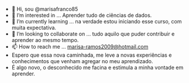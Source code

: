 - 👋 Hi, sou @marisafranco85
- 👀 I’m interested in ... Aprender tudo de ciências de dados.
- 🌱 I’m currently learning ... na verdade estou iniciando esse curso, com muita expectativa.
- 💞️ I’m looking to collaborate on ... tudo aquilo que puder contribuir e aprender ao mesmo tempo.
- 📫 How to reach me ... marisa-ramos2009@hotmail.com
- Espero que essa nova caminhada, me leve a novas experiências e conhecimentos que venham agregar no meu aprendizado.
- É algo novo, o desconhecido me facina e estimula a minha vontade em aprender.

<!---
marisafranco85/marisafranco85 is a ✨ special ✨ repository because its `README.md` (this file) appears on your GitHub profile.
You can click the Preview link to take a look at your changes.
--->

